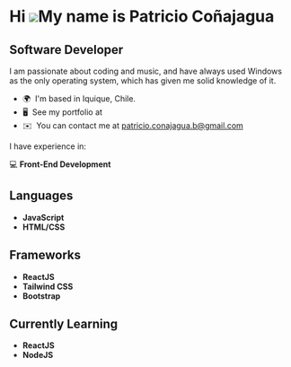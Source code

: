 Hi ![](https://user-images.githubusercontent.com/18350557/176309783-0785949b-9127-417c-8b55-ab5a4333674e.gif)My name is Patricio Coñajagua
=======================================================================================================================================

Software Developer
------------------


I am passionate about coding and music, and have always used Windows as the only operating system, which has given me solid knowledge of it.

* 🌍  I'm based in Iquique, Chile.
* 🖥️  See my portfolio at 
* ✉️  You can contact me at [patricio.conajagua.b@gmail.com](mailto:patricio.conajagua.b@gmail.com)

I have experience in:

💻 **Front-End Development**

## Languages
- **JavaScript**
- **HTML/CSS**

## Frameworks
- **ReactJS**
- **Tailwind CSS**
- **Bootstrap**

## Currently Learning
- **ReactJS**
- **NodeJS**
